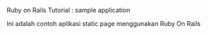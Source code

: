 Ruby on Rails Tutorial : sample application

Ini adalah contoh aplikasi static page menggunakan Ruby On Rails